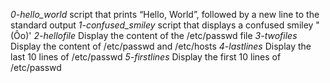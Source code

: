 *0-hello_world* script that prints “Hello, World”, followed by a new line to the standard output
*1-confused_smiley* script that displays a confused smiley "(Ôo)'
*2-hellofile* Display the content of the /etc/passwd file
*3-twofiles* Display the content of /etc/passwd and /etc/hosts
*4-lastlines* Display the last 10 lines of /etc/passwd
*5-firstlines* Display the first 10 lines of /etc/passwd